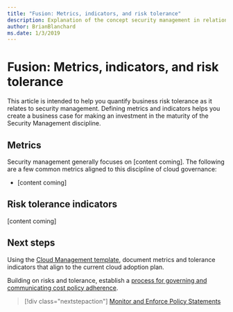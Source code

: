 ```yaml
---
title: "Fusion: Metrics, indicators, and risk tolerance"
description: Explanation of the concept security management in relation to cloud governance
author: BrianBlanchard
ms.date: 1/3/2019
---
```


# Fusion: Metrics, indicators, and risk tolerance

This article is intended to help you quantify business risk tolerance as it relates to security management. Defining metrics and indicators helps you create a business case for making an investment in the maturity of the Security Management discipline.

## Metrics

Security management generally focuses on [content coming]. The following are a few common metrics aligned to this discipline of cloud governance:

- [content coming]

## Risk tolerance indicators

[content coming]

## Next steps

Using the [Cloud Management template](./template.md), document metrics and tolerance indicators that align to the current cloud adoption plan.

Building on risks and tolerance, establish a [process for governing and communicating cost policy adherence](monitor-enforce.md).

> [!div class="nextstepaction"]
> [Monitor and Enforce Policy Statements](./monitor-enforce.md)
